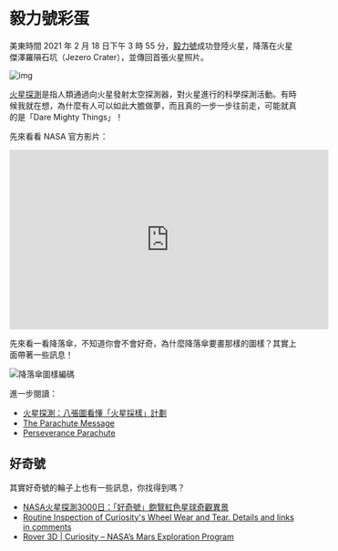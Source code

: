 # 毅力號彩蛋

美東時間 2021 年 2 月 18 日下午 3 時 55 分，[毅力號](https://zh.wikipedia.org/wiki/%E6%AF%85%E5%8A%9B%E5%8F%B7%E7%81%AB%E6%98%9F%E6%8E%A2%E6%B5%8B%E5%99%A8)成功登陸火星，降落在火星傑澤羅隕石坑（Jezero Crater），並傳回首張火星照片。

![img](https://i.imgur.com/2LJm3Wb.png)

[火星探測](https://zh.wikipedia.org/wiki/%E7%81%AB%E6%98%9F%E6%8E%A2%E6%B5%8B)是指人類通過向火星發射太空探測器，對火星進行的科學探測活動。有時候我就在想，為什麼有人可以如此大膽做夢，而且真的一步一步往前走，可能就真的是「Dare Mighty Things」！

先來看看 NASA 官方影片：

<iframe width="560" height="315" src="https://www.youtube.com/embed/4czjS9h4Fpg" frameborder="0" allow="accelerometer; autoplay; clipboard-write; encrypted-media; gyroscope; picture-in-picture" allowfullscreen></iframe>


先來看一看降落傘，不知道你會不會好奇，為什麼降落傘要畫那樣的圖樣？其實上面帶著一些訊息！

![降落傘圖樣編碼](https://i.imgur.com/Qh22qZu.jpg)

進一步閱讀：

- [火星探測：八張圖看懂「火星採樣」計劃](https://www.bbc.com/zhongwen/trad/science-56113297)
- [The Parachute Message](https://github.com/tanyafish/parachute)
- [Perseverance Parachute](https://observablehq.com/@dmadisetti/perseverance-parachute)



## 好奇號

其實好奇號的輪子上也有一些訊息，你找得到嗎？

- [NASA火星探測3000日：「好奇號」飽覽紅色星球奇觀異景](https://www.bbc.com/zhongwen/trad/science-55632120)
- [Routine Inspection of Curiosity's Wheel Wear and Tear. Details and links in comments](https://www.reddit.com/r/curiosityrover/comments/5qtcyr/routine_inspection_of_curiositys_wheel_wear_and/)
- [Rover 3D | Curiosity – NASA’s Mars Exploration Program ](https://mars.nasa.gov/msl/rover-3d/)
